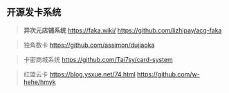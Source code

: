 ## 开源发卡系统

> **异次元店铺系统**    https://faka.wiki/    https://github.com/lizhipay/acg-faka

> 独角数卡          https://github.com/assimon/dujiaoka

> 卡密商城系统      https://github.com/Tai7sy/card-system

> 红盟云卡          https://blog.ysxue.net/74.html    https://github.com/w-hehe/hmyk
